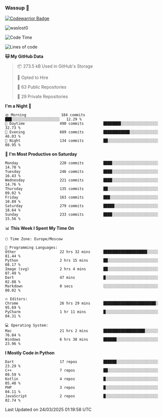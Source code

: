 ### Wassup 👋

[![Codewarrior Badge](https://www.codewars.com/users/waslost/badges/small)](https://www.codewars.com/users/waslost)

<p align="left"> <img src="https://komarev.com/ghpvc/?username=waslost0" alt="waslost0" /></p>

<!--START_SECTION:waka-->
![Code Time](http://img.shields.io/badge/Code%20Time-5%2C478%20hrs%2020%20mins-blue)

![Lines of code](https://img.shields.io/badge/From%20Hello%20World%20I%27ve%20Written-1.5%20million%20lines%20of%20code-blue)

**🐱 My GitHub Data** 

> 📦 273.5 kB Used in GitHub's Storage 
 > 
> 💼 Opted to Hire
 > 
> 📜 63 Public Repositories 
 > 
> 🔑 29 Private Repositories 
 > 
**I'm a Night 🦉** 

```text
🌞 Morning                184 commits         ███░░░░░░░░░░░░░░░░░░░░░░   12.29 % 
🌆 Daytime                490 commits         ████████░░░░░░░░░░░░░░░░░   32.73 % 
🌃 Evening                689 commits         ████████████░░░░░░░░░░░░░   46.03 % 
🌙 Night                  134 commits         ██░░░░░░░░░░░░░░░░░░░░░░░   08.95 % 
```
📅 **I'm Most Productive on Saturday** 

```text
Monday                   220 commits         ████░░░░░░░░░░░░░░░░░░░░░   14.70 % 
Tuesday                  246 commits         ████░░░░░░░░░░░░░░░░░░░░░   16.43 % 
Wednesday                221 commits         ████░░░░░░░░░░░░░░░░░░░░░   14.76 % 
Thursday                 135 commits         ██░░░░░░░░░░░░░░░░░░░░░░░   09.02 % 
Friday                   163 commits         ███░░░░░░░░░░░░░░░░░░░░░░   10.89 % 
Saturday                 279 commits         █████░░░░░░░░░░░░░░░░░░░░   18.64 % 
Sunday                   233 commits         ████░░░░░░░░░░░░░░░░░░░░░   15.56 % 
```


📊 **This Week I Spent My Time On** 

```text
🕑︎ Time Zone: Europe/Moscow

💬 Programming Languages: 
Other                    22 hrs 32 mins      ████████████████████░░░░░   81.44 % 
Python                   2 hrs 15 mins       ██░░░░░░░░░░░░░░░░░░░░░░░   08.17 % 
Image (svg)              2 hrs 4 mins        ██░░░░░░░░░░░░░░░░░░░░░░░   07.49 % 
Dart                     47 mins             █░░░░░░░░░░░░░░░░░░░░░░░░   02.88 % 
Markdown                 0 secs              ░░░░░░░░░░░░░░░░░░░░░░░░░   00.02 % 

🔥 Editors: 
Chrome                   26 hrs 29 mins      ████████████████████████░   95.69 % 
PyCharm                  1 hr 11 mins        █░░░░░░░░░░░░░░░░░░░░░░░░   04.31 % 

💻 Operating System: 
Mac                      21 hrs 2 mins       ███████████████████░░░░░░   76.04 % 
Windows                  6 hrs 38 mins       ██████░░░░░░░░░░░░░░░░░░░   23.96 % 
```

**I Mostly Code in Python** 

```text
Dart                     17 repos            ██████░░░░░░░░░░░░░░░░░░░   23.29 % 
C++                      7 repos             ██░░░░░░░░░░░░░░░░░░░░░░░   09.59 % 
Kotlin                   4 repos             █░░░░░░░░░░░░░░░░░░░░░░░░   05.48 % 
PHP                      3 repos             █░░░░░░░░░░░░░░░░░░░░░░░░   04.11 % 
JavaScript               2 repos             █░░░░░░░░░░░░░░░░░░░░░░░░   02.74 % 
```




 Last Updated on 24/03/2025 01:19:58 UTC
<!--END_SECTION:waka-->

